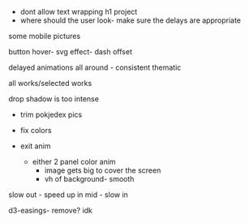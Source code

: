 - dont allow text wrapping h1 project
- where should the user look- make sure the delays are appropriate


some mobile pictures

button hover- svg effect- dash offset

delayed animations all around - consistent thematic

all works/selected works

drop shadow is too intense
- trim pokjedex pics
- fix colors

- exit anim
    - either 2 panel color anim
        - image gets big to cover the screen
        - vh of background- smooth

slow out - speed up in mid - slow in

d3-easings- remove? idk 
